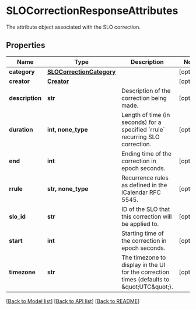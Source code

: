 # SLOCorrectionResponseAttributes

The attribute object associated with the SLO correction.

## Properties

| Name            | Type                                                  | Description                                                                                 | Notes      |
| --------------- | ----------------------------------------------------- | ------------------------------------------------------------------------------------------- | ---------- |
| **category**    | [**SLOCorrectionCategory**](SLOCorrectionCategory.md) |                                                                                             | [optional] |
| **creator**     | [**Creator**](Creator.md)                             |                                                                                             | [optional] |
| **description** | **str**                                               | Description of the correction being made.                                                   | [optional] |
| **duration**    | **int, none_type**                                    | Length of time (in seconds) for a specified &#x60;rrule&#x60; recurring SLO correction.     | [optional] |
| **end**         | **int**                                               | Ending time of the correction in epoch seconds.                                             | [optional] |
| **rrule**       | **str, none_type**                                    | Recurrence rules as defined in the iCalendar RFC 5545.                                      | [optional] |
| **slo_id**      | **str**                                               | ID of the SLO that this correction will be applied to.                                      | [optional] |
| **start**       | **int**                                               | Starting time of the correction in epoch seconds.                                           | [optional] |
| **timezone**    | **str**                                               | The timezone to display in the UI for the correction times (defaults to \&quot;UTC\&quot;). | [optional] |

[[Back to Model list]](README.md#documentation-for-models) [[Back to API list]](README.md#documentation-for-api-endpoints) [[Back to README]](README.md)
